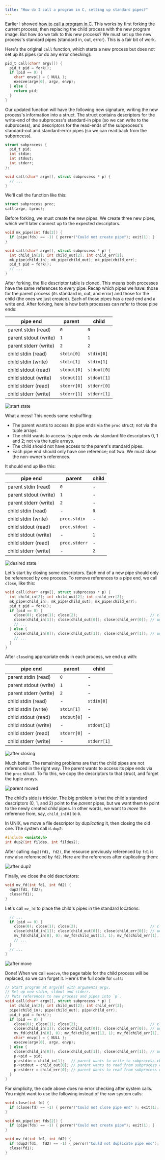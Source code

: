 ```yaml
---
title: "How do I call a program in C, setting up standard pipes?"
---
```


Earlier I showed [how to call a program in C](/2017/02/07/how-do-i-call-a-program-in-c/). This works by first forking the current process, then replacing the child process with the new program image. But how do we talk to this new process? We must set up the new process's standard pipes (standard in, out, error). This is a fair bit of work.

Here's the original `call` function, which starts a new process but does not set up its pipes (or do any error checking):

```c
pid_t call(char* argv[]) {
  pid_t pid = fork();
  if (pid == 0) {
    char* envp[] = { NULL };
    execve(argv[0], argv, envp);
  } else {
    return pid;
  }
}
```

Our updated function will have the following new signature, writing the new process's information into a struct. The struct contains descriptors for the write-end of the subprocess's standard-in pipe (so we can write to the subprocess), and descriptors for the read-ends of the subprocess's standard-out and standard-error pipes (so we can read back from the subprocess).

```c
struct subprocess {
  pid_t pid;
  int stdin;
  int stdout;
  int stderr;
};

void call(char* argv[], struct subprocess * p) {
  // ...
}
```

We'll call the function like this:

```c
struct subprocess proc;
call(argv, &proc);
```

Before forking, we must create the new pipes. We create three new pipes, which we'll later connect up to the expected descriptors.

```c
void mk_pipe(int fds[2]) {
  if (pipe(fds) == -1) { perror("Could not create pipe"); exit(1); }
}

void call(char* argv[], struct subprocess * p) {
  int child_in[2]; int child_out[2]; int child_err[2];
  mk_pipe(child_in); mk_pipe(child_out); mk_pipe(child_err);
  pid_t pid = fork();
  // ...
}
```

After forking, the file descriptor table is cloned. This means both processes have the same references to every pipe. Recap which pipes we have: those for the parent process (its standard in, out, and error) and those for the child (the ones we just created). Each of those pipes has a read end and a write end. After forking, here is how both processes can refer to those pipe ends:

| pipe end               | parent      | child     
| ---------------------- | ----------- | ---------
| parent stdin (read)    | `0`         | `0`         
| parent stdout (write)  | `1`         | `1`         
| parent stderr (write)  | `2`         | `2`         
| child stdin (read)     | `stdin[0]`  | `stdin[0]`  
| child stdin (write)    | `stdin[1]`  | `stdin[1]`  
| child stdout (read)    | `stdout[0]` | `stdout[0]`
| child stdout (write)   | `stdout[1]` | `stdout[1]`
| child stderr (read)    | `stderr[0]` | `stderr[0]`
| child stderr (write)   | `stderr[1]` | `stderr[1]`

![start state](/assets/2017-02-17-pipes/start.svg)

What a mess! This needs some reshuffling:

* The parent wants to access its pipe ends via the `proc` struct; not via the tuple arrays.
* The child wants to access its pipe ends via standard file descriptors 0, 1 and 2; not via the tuple arrays.
* The child should not have access to the parent's standard pipes.
* Each pipe end should only have one reference; not two. We must close the non-owner's references.

It should end up like this:

| pipe end               | parent        | child     
| ---------------------- | ------------- | ---------
| parent stdin (read)    | `0`           | -         
| parent stdout (write)  | `1`           | -         
| parent stderr (write)  | `2`           | -         
| child stdin (read)     | -             | `0`         
| child stdin (write)    | `proc.stdin`  | -         
| child stdout (read)    | `proc.stdout` | -         
| child stdout (write)   | -             | `1`         
| child stderr (read)    | `proc.stderr` | -         
| child stderr (write)   | -             | `2`         

![desired state](/assets/2017-02-17-pipes/finished.svg)

Let's start by closing some descriptors. Each end of a new pipe should only be referenced by one process. To remove references to a pipe end, we call `close`, like this:

```c
void call(char* argv[], struct subprocess * p) {
  int child_in[2]; int child_out[2]; int child_err[2];
  mk_pipe(child_in); mk_pipe(child_out); mk_pipe(child_err);
  pid_t pid = fork();
  if (pid == 0) {
    close(0); close(1); close(2);                                 // close parent pipes
    close(child_in[1]); close(child_out[0]); close(child_err[0]); // unused child pipe ends
    // ...
  } else {
    close(child_in[0]); close(child_out[1]); close(child_err[1]); // unused child pipe ends
    // ...
  }
}
```

After `close`ing appropriate ends in each process, we end up with:

| pipe end               | parent      | child     
| ---------------------- | ----------- | ---------
| parent stdin (read)    | `0`         | -       
| parent stdout (write)  | `1`         | -         
| parent stderr (write)  | `2`         | -       
| child stdin (read)     | -           | `stdin[0]`  
| child stdin (write)    | `stdin[1]`  | -
| child stdout (read)    | `stdout[0]` | -
| child stdout (write)   | -           | `stdout[1]`
| child stderr (read)    | `stderr[0]` | -
| child stderr (write)   | -           | `stderr[1]`

![after closing](/assets/2017-02-17-pipes/closed.svg)

Much better. The remaining problems are that the child pipes are not referenced in the right way. The parent wants to access its pipe ends via the `proc` struct. To fix this, we copy the descriptors to that struct, and forget the tuple arrays.

![parent moved](/assets/2017-02-17-pipes/parent_moved.svg)

The child's side is trickier. The big problem is that the child's standard descriptors (0, 1, and 2) point to the _parent_ pipes, but we want them to point to the newly created _child_ pipes. In other words, we want to _move_ the reference from, say, `child_in[0]` to `0`.

In UNIX, we move a file descriptor by _duplicating_ it, then closing the old one. The system call is `dup2`:

```c
#include <unistd.h>
int dup2(int fildes, int fildes2);
```

After calling `dup2(fd1, fd2)`, the resource previously referenced by `fd1` is now also referenced by `fd2`. Here are the references after duplicating them:

![after dup2](/assets/2017-02-17-pipes/after_dup2.svg)

Finally, we close the old descriptors:

```c
void mv_fd(int fd1, int fd2) {
  dup2(fd1, fd2);
  close(fd1);
}
```

Let's call `mv_fd` to place the child's pipes in the standard locations:

```c
  // ...
  if (pid == 0) {
    close(0); close(1); close(2);                                 // close parent pipes
    close(child_in[1]); close(child_out[0]); close(child_err[0]); // unused child pipe ends
    mv_fd(child_in[0], 0); mv_fd(child_out[1], 1); mv_fd(child_err[1], 2); // copy new fds to standard locations
    // ...
  }
  // ...
}
```

![after move](/assets/2017-02-17-pipes/moved.svg)

Done! When we call `execve`, the page table for the child process will be replaced, so we can forget it. Here's the full code for `call`:

```c
// Start program at argv[0] with arguments argv.
// Set up new stdin, stdout and stderr.
// Puts references to new process and pipes into `p`.
void call(char* argv[], struct subprocess * p) {
  int child_in[2]; int child_out[2]; int child_err[2];
  pipe(child_in); pipe(child_out); pipe(child_err);
  pid_t pid = fork();
  if (pid == 0) {
    close(0); close(1); close(2);                                 // close parent pipes
    close(child_in[1]); close(child_out[0]); close(child_err[0]); // unused child pipe ends
    mv_fd(child_in[0], 0); mv_fd(child_out[1], 1); mv_fd(child_err[1], 2);
    char* envp[] = { NULL };
    execve(argv[0], argv, envp);
  } else {
    close(child_in[0]); close(child_out[1]); close(child_err[1]); // unused child pipe ends
    p->pid = pid;
    p->stdin = child_in[1];   // parent wants to write to subprocess child_in
    p->stdout = child_out[0]; // parent wants to read from subprocess child_out
    p->stderr = child_err[0]; // parent wants to read from subprocess child_err
  }
}
```

For simplicity, the code above does no error checking after system calls. You might want to use the following instead of the raw system calls:

```c
void close(int fd) {
  if (close(fd) == -1) { perror("Could not close pipe end" ); exit(1); }
}

void mk_pipe(int fds[2]) {
  if (pipe(fds) == -1) { perror("Could not create pipe"); exit(1); }
}

void mv_fd(int fd1, int fd2) {
  if (dup2(fd1,  fd2) == -1) { perror("Could not duplicate pipe end"); exit(1); }
  close(fd1);
}
```
